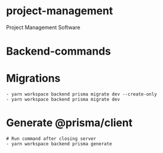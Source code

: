 # project-management
Project Management Software


# Backend-commands
# Migrations 
    - yarn workspace backend prisma migrate dev --create-only
    - yarn workspace backend prisma migrate dev
     
     
# Generate @prisma/client     
    # Run command after closing server
    - yarn workspace backend prisma generate
